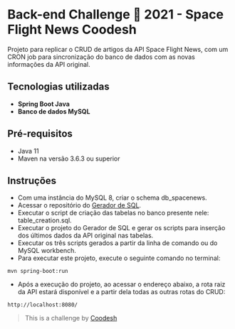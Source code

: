 # Back-end Challenge 🏅 2021 - Space Flight News Coodesh

Projeto para replicar o CRUD de artigos da API Space Flight News, com um CRON job para sincronização do banco de dados com as novas informações da API original.

## Tecnologias utilizadas
- **Spring Boot Java**
- **Banco de dados MySQL**

## Pré-requisitos
- Java 11
- Maven na versão 3.6.3 ou superior

## Instruções
- Com uma instância do MySQL 8, criar o schema db_spacenews.
- Acessar o repositório do [Gerador de SQL](https://github.com/gvinturini/coodesh-challenge-spaceflightnews-sqlgenerator).
- Executar o script de criação das tabelas no banco presente nele: table_creation.sql.
- Executar o projeto do Gerador de SQL e gerar os scripts para inserção dos últimos dados da API original nas tabelas.
- Executar os três scripts gerados a partir da linha de comando ou do MySQL workbench.
- Para executar este projeto, execute o seguinte comando no terminal:
```shell script
mvn spring-boot:run 
```
- Após a execução do projeto, ao acessar o endereço abaixo, a rota raiz da API estará disponível e a partir dela todas as outras rotas do CRUD:
```
http://localhost:8080/
```


>  This is a challenge by [Coodesh](https://coodesh.com/)
